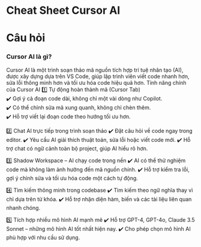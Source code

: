 # Cheat Sheet Cursor AI

# Câu hỏi

### Cursor AI là gì?
Cursor AI là một trình soạn thảo mã nguồn tích hợp trí tuệ nhân tạo (AI), được xây dựng dựa trên VS Code, giúp lập trình viên viết code nhanh hơn, sửa lỗi thông minh hơn và tối ưu hóa code hiệu quả hơn.
Tính năng chính của Cursor AI
1️⃣ Tự động hoàn thành mã (Cursor Tab)  
✔️ Gợi ý cả đoạn code dài, không chỉ một vài dòng như Copilot.  
✔️ Có thể chỉnh sửa mã xung quanh, không chỉ chèn thêm.  
✔️ Hỗ trợ viết lại đoạn code theo hướng tối ưu hơn.  

2️⃣ Chat AI trực tiếp trong trình soạn thảo
✔️ Đặt câu hỏi về code ngay trong editor.
✔️ Yêu cầu AI giải thích thuật toán, sửa lỗi hoặc viết code mới.
✔️ Hỗ trợ chat có ngữ cảnh toàn bộ project, giúp AI hiểu rõ hơn.

3️⃣ Shadow Workspace – AI chạy code trong nền
✔️ AI có thể thử nghiệm code mà không làm ảnh hưởng đến mã nguồn chính.
✔️ Hỗ trợ kiểm tra lỗi, gợi ý chỉnh sửa và tối ưu hóa code một cách tự động.

4️⃣ Tìm kiếm thông minh trong codebase
✔️ Tìm kiếm theo ngữ nghĩa thay vì chỉ dựa trên từ khóa.
✔️ Hỗ trợ nhận diện hàm, biến và các tài liệu liên quan nhanh chóng.

5️⃣ Tích hợp nhiều mô hình AI mạnh mẽ
✔️ Hỗ trợ GPT-4, GPT-4o, Claude 3.5 Sonnet – những mô hình AI tốt nhất hiện nay.
✔️ Cho phép chọn mô hình AI phù hợp với nhu cầu sử dụng.
